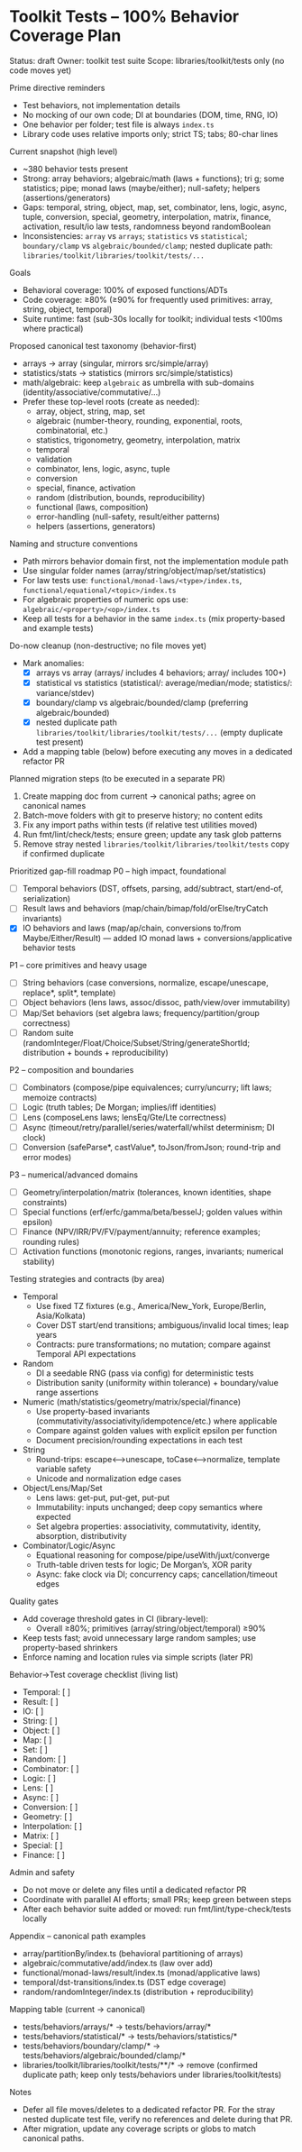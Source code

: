 # Toolkit Tests – 100% Behavior Coverage Plan

Status: draft
Owner: toolkit test suite
Scope: libraries/toolkit/tests only (no code moves yet)

Prime directive reminders
- Test behaviors, not implementation details
- No mocking of our own code; DI at boundaries (DOM, time, RNG, IO)
- One behavior per folder; test file is always `index.ts`
- Library code uses relative imports only; strict TS; tabs; 80-char lines

Current snapshot (high level)
- ~380 behavior tests present
- Strong: array behaviors; algebraic/math (laws + functions); tri g; some statistics; pipe; monad laws (maybe/either); null-safety; helpers (assertions/generators)
- Gaps: temporal, string, object, map, set, combinator, lens, logic, async, tuple, conversion, special, geometry, interpolation, matrix, finance, activation, result/io law tests, randomness beyond randomBoolean
- Inconsistencies: `array` vs `arrays`; `statistics` vs `statistical`; `boundary/clamp` vs `algebraic/bounded/clamp`; nested duplicate path: `libraries/toolkit/libraries/toolkit/tests/...`

Goals
- Behavioral coverage: 100% of exposed functions/ADTs
- Code coverage: ≥80% (≥90% for frequently used primitives: array, string, object, temporal)
- Suite runtime: fast (sub-30s locally for toolkit; individual tests <100ms where practical)

Proposed canonical test taxonomy (behavior-first)
- arrays → array (singular, mirrors src/simple/array)
- statistics/stats → statistics (mirrors src/simple/statistics)
- math/algebraic: keep `algebraic` as umbrella with sub-domains (identity/associative/commutative/…)
- Prefer these top-level roots (create as needed):
  - array, object, string, map, set
  - algebraic (number-theory, rounding, exponential, roots, combinatorial, etc.)
  - statistics, trigonometry, geometry, interpolation, matrix
  - temporal
  - validation
  - combinator, lens, logic, async, tuple
  - conversion
  - special, finance, activation
  - random (distribution, bounds, reproducibility)
  - functional (laws, composition)
  - error-handling (null-safety, result/either patterns)
  - helpers (assertions, generators)

Naming and structure conventions
- Path mirrors behavior domain first, not the implementation module path
- Use singular folder names (array/string/object/map/set/statistics)
- For law tests use: `functional/monad-laws/<type>/index.ts`, `functional/equational/<topic>/index.ts`
- For algebraic properties of numeric ops use: `algebraic/<property>/<op>/index.ts`
- Keep all tests for a behavior in the same `index.ts` (mix property-based and example tests)

Do-now cleanup (non-destructive; no file moves yet)
- Mark anomalies:
  - [x] arrays vs array (arrays/ includes 4 behaviors; array/ includes 100+)
  - [x] statistical vs statistics (statistical/: average/median/mode; statistics/: variance/stdev)
  - [x] boundary/clamp vs algebraic/bounded/clamp (preferring algebraic/bounded)
  - [x] nested duplicate path `libraries/toolkit/libraries/toolkit/tests/...` (empty duplicate test present)
- Add a mapping table (below) before executing any moves in a dedicated refactor PR

Planned migration steps (to be executed in a separate PR)
1) Create mapping doc from current → canonical paths; agree on canonical names
2) Batch-move folders with git to preserve history; no content edits
3) Fix any import paths within tests (if relative test utilities moved)
4) Run fmt/lint/check/tests; ensure green; update any task glob patterns
5) Remove stray nested `libraries/toolkit/libraries/toolkit/tests` copy if confirmed duplicate

Prioritized gap-fill roadmap
P0 – high impact, foundational
- [ ] Temporal behaviors (DST, offsets, parsing, add/subtract, start/end-of, serialization)
- [ ] Result laws and behaviors (map/chain/bimap/fold/orElse/tryCatch invariants)
- [x] IO behaviors and laws (map/ap/chain, conversions to/from Maybe/Either/Result) — added IO monad laws + conversions/applicative behavior tests

P1 – core primitives and heavy usage
- [ ] String behaviors (case conversions, normalize, escape/unescape, replace*, split*, template)
- [ ] Object behaviors (lens laws, assoc/dissoc, path/view/over immutability)
- [ ] Map/Set behaviors (set algebra laws; frequency/partition/group correctness)
- [ ] Random suite (randomInteger/Float/Choice/Subset/String/generateShortId; distribution + bounds + reproducibility)

P2 – composition and boundaries
- [ ] Combinators (compose/pipe equivalences; curry/uncurry; lift laws; memoize contracts)
- [ ] Logic (truth tables; De Morgan; implies/iff identities)
- [ ] Lens (composeLens laws; lensEq/Gte/Lte correctness)
- [ ] Async (timeout/retry/parallel/series/waterfall/whilst determinism; DI clock)
- [ ] Conversion (safeParse*, castValue*, toJson/fromJson; round-trip and error modes)

P3 – numerical/advanced domains
- [ ] Geometry/interpolation/matrix (tolerances, known identities, shape constraints)
- [ ] Special functions (erf/erfc/gamma/beta/besselJ; golden values within epsilon)
- [ ] Finance (NPV/IRR/PV/FV/payment/annuity; reference examples; rounding rules)
- [ ] Activation functions (monotonic regions, ranges, invariants; numerical stability)

Testing strategies and contracts (by area)
- Temporal
  - Use fixed TZ fixtures (e.g., America/New_York, Europe/Berlin, Asia/Kolkata)
  - Cover DST start/end transitions; ambiguous/invalid local times; leap years
  - Contracts: pure transformations; no mutation; compare against Temporal API expectations
- Random
  - DI a seedable RNG (pass via config) for deterministic tests
  - Distribution sanity (uniformity within tolerance) + boundary/value range assertions
- Numeric (math/statistics/geometry/matrix/special/finance)
  - Use property-based invariants (commutativity/associativity/idempotence/etc.) where applicable
  - Compare against golden values with explicit epsilon per function
  - Document precision/rounding expectations in each test
- String
  - Round-trips: escape⟷unescape, toCase⟷normalize, template variable safety
  - Unicode and normalization edge cases
- Object/Lens/Map/Set
  - Lens laws: get-put, put-get, put-put
  - Immutability: inputs unchanged; deep copy semantics where expected
  - Set algebra properties: associativity, commutativity, identity, absorption, distributivity
- Combinator/Logic/Async
  - Equational reasoning for compose/pipe/useWith/juxt/converge
  - Truth-table driven tests for logic; De Morgan’s, XOR parity
  - Async: fake clock via DI; concurrency caps; cancellation/timeout edges

Quality gates
- Add coverage threshold gates in CI (library-level):
  - Overall ≥80%; primitives (array/string/object/temporal) ≥90%
- Keep tests fast; avoid unnecessary large random samples; use property-based shrinkers
- Enforce naming and location rules via simple scripts (later PR)

Behavior→Test coverage checklist (living list)
- Temporal: [ ]
- Result: [ ]
- IO: [ ]
- String: [ ]
- Object: [ ]
- Map: [ ]
- Set: [ ]
- Random: [ ]
- Combinator: [ ]
- Logic: [ ]
- Lens: [ ]
- Async: [ ]
- Conversion: [ ]
- Geometry: [ ]
- Interpolation: [ ]
- Matrix: [ ]
- Special: [ ]
- Finance: [ ]

Admin and safety
- Do not move or delete any files until a dedicated refactor PR
- Coordinate with parallel AI efforts; small PRs; keep green between steps
- After each behavior suite added or moved: run fmt/lint/type-check/tests locally

Appendix – canonical path examples
- array/partitionBy/index.ts (behavioral partitioning of arrays)
- algebraic/commutative/add/index.ts (law over add)
- functional/monad-laws/result/index.ts (monad/applicative laws)
- temporal/dst-transitions/index.ts (DST edge coverage)
- random/randomInteger/index.ts (distribution + reproducibility)

Mapping table (current → canonical)
- tests/behaviors/arrays/* → tests/behaviors/array/*
- tests/behaviors/statistical/* → tests/behaviors/statistics/*
- tests/behaviors/boundary/clamp/* → tests/behaviors/algebraic/bounded/clamp/*
- libraries/toolkit/libraries/toolkit/tests/**/* → remove (confirmed duplicate path; keep only tests/behaviors under libraries/toolkit/tests)

Notes
- Defer all file moves/deletes to a dedicated refactor PR. For the stray nested duplicate test file, verify no references and delete during that PR.
- After migration, update any coverage scripts or globs to match canonical paths.
